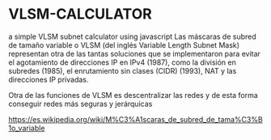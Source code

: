 # VLSM-CALCULATOR
a simple VLSM subnet calculator using javascript
Las máscaras de subred de tamaño variable o VLSM (del inglés Variable Length Subnet Mask) 
representan otra de las tantas soluciones que se implementaron para evitar el agotamiento de direcciones IP en IPv4 (1987), 
como la división en subredes (1985), el enrutamiento sin clases (CIDR) (1993), NAT y las direcciones IP privadas.

Otra de las funciones de VLSM es descentralizar las redes y de esta forma conseguir redes más seguras y jerárquicas

https://es.wikipedia.org/wiki/M%C3%A1scaras_de_subred_de_tama%C3%B1o_variable

